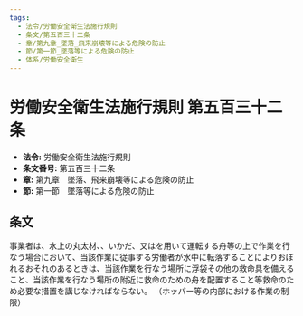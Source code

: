 ```yaml
---
tags:
  - 法令/労働安全衛生法施行規則
  - 条文/第五百三十二条
  - 章/第九章_墜落_飛来崩壊等による危険の防止
  - 節/第一節_墜落等による危険の防止
  - 体系/労働安全衛生
---
```

# 労働安全衛生法施行規則 第五百三十二条

- **法令:** 労働安全衛生法施行規則
- **条文番号:** 第五百三十二条
- **章:** 第九章　墜落、飛来崩壊等による危険の防止
- **節:** 第一節　墜落等による危険の防止

## 条文
事業者は、水上の丸太材、、いかだ、又はを用いて運転する舟等の上で作業を行なう場合において、当該作業に従事する労働者が水中に転落することによりおぼれるおそれのあるときは、当該作業を行なう場所に浮袋その他の救命具を備えること、当該作業を行なう場所の附近に救命のための舟を配置すること等救命のため必要な措置を講じなければならない。
（ホッパー等の内部における作業の制限）

